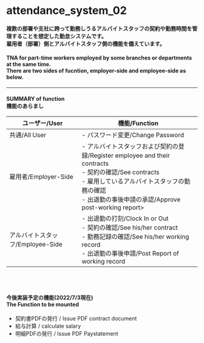 # attendance_system_02

#### 複数の部署や支社に跨って勤務しうるアルバイトスタッフの契約や勤務時間を管理することを想定した**勤怠システム**です。<br>雇用者（部署）側とアルバイトスタッフ側の機能を備えています。<br>
#### **TNA** for part-time workers employed by  some branches or departments at the same time.<br>There are two sides of fucntion, employer-side and employee-side as below.
------------------------------------------------------------------------------------------

#### SUMMARY of function<br>機能のあらまし
|ユーザー/User|機能/Function|
|---|---|
|共通/All User|- パスワード変更/Change Password|
|雇用者/Employer-Side|- アルバイトスタッフおよび契約の登録/Register employee and their contracts <br>- 契約の確認/See contracts <br>- 雇用しているアルバイトスタッフの勤務の確認<br>- 出退勤の事後申請の承認/Approve post-working report>|
|アルバイトスタッフ/Employee-Side|- 出退勤の打刻/Clock In or Out <br>- 契約の確認/See his/her contract <br>- 勤務記録の確認/See his/her working record<br>- 出退勤の事後申請/Post Report of working record|
<br>
<br>

#### 今後実装予定の機能(2022/7/3現在)<br>The Function to be mounted
- 契約書PDFの発行 / Issue PDF contract document
- 給与計算 / calculate salary
- 明細PDFの発行 / Issue PDF Paystatement
